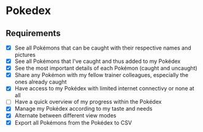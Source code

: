 # Pokedex


## Requirements

- [x] See all Pokémons that can be caught with their respective names and pictures
- [x] See all Pokémons that I've caught and thus added to my Pokédex
- [x] See the most important details of each Pokémon (caught and uncaught)
- [x] Share any Pokémon with my fellow trainer colleagues, especially the ones already caught
- [x] Have access to my Pokédex with limited internet connectivy or none at all
- [ ] Have a quick overview of my progress within the Pokédex
- [x] Manage my Pokédex according to my taste and needs
- [x] Alternate between different view modes
- [x] Export all Pokémons from the Pokédex to CSV
